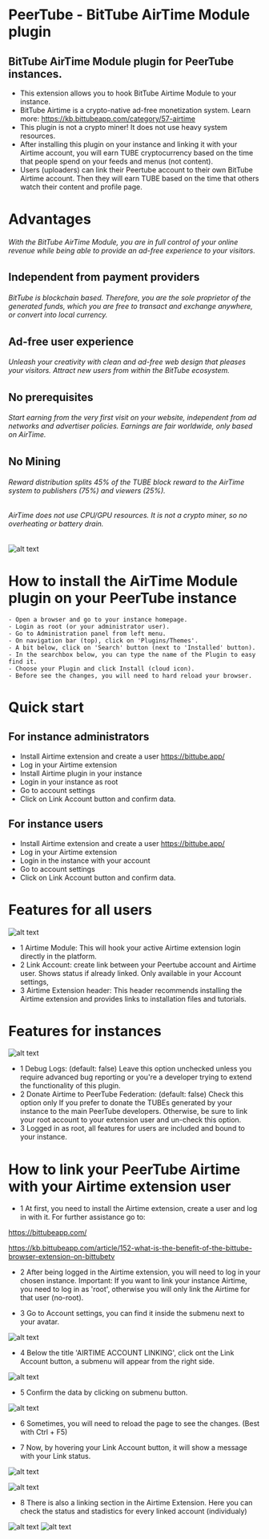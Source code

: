 # PeerTube - BitTube AirTime Module plugin

## BitTube AirTime Module plugin for PeerTube instances.

 *  This extension allows you to hook BitTube Airtime Module to your instance.
 *  BitTube Airtime is a crypto-native ad-free monetization system. Learn more: https://kb.bittubeapp.com/category/57-airtime
 *  This plugin is not a crypto miner! It does not use heavy system resources.
 *  After installing this plugin on your instance and linking it with your Airtime account, you will earn TUBE cryptocurrency based on the time that people spend on your feeds and menus (not content).
 *  Users (uploaders) can link their Peertube account to their own BitTube Airtime account. Then they will earn TUBE based on the time that others watch their content and profile page.

# Advantages
######    With the BitTube AirTime Module, you are in full control of your online revenue while being able to provide an ad-free experience to your visitors.

##   Independent from payment providers
######    BitTube is blockchain based. Therefore, you are the sole proprietor of the generated funds, which you are free to transact and exchange anywhere, or convert into local currency. 

##   Ad-free user experience
######    Unleash your creativity with clean and ad-free web design that pleases your visitors. Attract new users from within the BitTube ecosystem.

##   No prerequisites
######    Start earning from the very first visit on your website, independent from ad networks and advertiser policies. Earnings are fair worldwide, only based on AirTime.

##   No Mining
######    Reward distribution splits 45% of the TUBE block reward to the AirTime system to publishers (75%) and viewers (25%).
 ######   AirTime does not use CPU/GPU resources. It is not a crypto miner, so no overheating or battery drain.
![alt text](https://bittube.app/assets/images/block-reward-distribution.png)


# How to install the AirTime Module plugin on your PeerTube instance

    - Open a browser and go to your instance homepage. 
    - Login as root (or your administrator user).
    - Go to Administration panel from left menu.
    - On navigation bar (top), click on 'Plugins/Themes'.
    - A bit below, click on 'Search' button (next to 'Installed' button).
    - In the searchbox below, you can type the name of the Plugin to easy find it.
    - Choose your Plugin and click Install (cloud icon).
    - Before see the changes, you will need to hard reload your browser.

# Quick start
## For instance administrators
 * Install Airtime extension and create a user
https://bittube.app/
 * Log in your Airtime extension
 * Install Airtime plugin in your instance
 * Login in your instance as root
 * Go to account settings
 * Click on Link Account button and confirm data.

 ## For instance users
 * Install Airtime extension and create a user
https://bittube.app/
 * Log in your Airtime extension
 * Login in the instance with your account
 * Go to account settings
 * Click on Link Account button and confirm data.


# Features for all users
![alt text](https://raw.githubusercontent.com/ipbc-dev/peertube-plugin-airtime-module/master/public/images/screenshot1.jpg)

 *  1 Airtime Module: This will hook your active Airtime extension login directly in the platform.
 *  2 Link Account: create link between your Peertube account and Airtime user. Shows status if already linked. Only available in your Account settings,
 *  3 Airtime Extension header: This header recommends installing the Airtime extension and provides links to installation files and tutorials.

# Features for instances
![alt text](https://raw.githubusercontent.com/ipbc-dev/peertube-plugin-airtime-module/master/public/images/screenshot2.jpg)

 *  1  Debug Logs: (default: false) Leave this option unchecked unless you require advanced bug reporting or you're a developer trying to extend the functionality of this plugin.
 *  2  Donate Airtime to PeerTube Federation: (default: false) Check this option only If you prefer to donate the TUBEs generated by your instance to the main PeerTube developers. Otherwise, be sure to link your root account to your extension user and un-check this option.
 *  3 Logged in as root, all features for users are included and bound to your instance.

# How to link your PeerTube Airtime with your Airtime extension user
 *  1 At first, you need to install the Airtime extension, create a user and log in with it. For further assistance go to: 

https://bittubeapp.com/

https://kb.bittubeapp.com/article/152-what-is-the-benefit-of-the-bittube-browser-extension-on-bittubetv
    
 *    2 After being logged in the Airtime extension, you will need to log in your chosen instance. Important: If you want to link your instance Airtime, you need to log in as 'root', otherwise you will only link the Airtime for that user (no-root).

 *    3 Go to Account settings, you can find it inside the submenu next to your avatar.

 ![alt text](https://raw.githubusercontent.com/ipbc-dev/peertube-plugin-airtime-module/master/public/images/screenshot8.jpg)

 *    4 Below the title 'AIRTIME ACCOUNT LINKING', click ont the Link Account button, a submenu will appear from the right side.

 ![alt text](https://raw.githubusercontent.com/ipbc-dev/peertube-plugin-airtime-module/master/public/images/screenshot7.jpg)

 *    5 Confirm the data by clicking on submenu button.

![alt text](https://raw.githubusercontent.com/ipbc-dev/peertube-plugin-airtime-module/master/public/images/screenshot5.jpg)

 *    6 Sometimes, you will need to reload the page to see the changes. (Best with Ctrl + F5)

 *    7 Now, by hovering your Link Account button, it will show a message with your Link status.

![alt text](https://raw.githubusercontent.com/ipbc-dev/peertube-plugin-airtime-module/master/public/images/screenshot3.jpg)

![alt text](https://raw.githubusercontent.com/ipbc-dev/peertube-plugin-airtime-module/master/public/images/screenshot6.jpg)

 *    8 There is also a linking section in the Airtime Extension. Here you can check the status and stadistics for every linked account (individualy)

![alt text](https://raw.githubusercontent.com/ipbc-dev/peertube-plugin-airtime-module/master/public/images/screenshot4.jpg)
![alt text](https://raw.githubusercontent.com/ipbc-dev/peertube-plugin-airtime-module/master/public/images/screenshot9.jpg)



